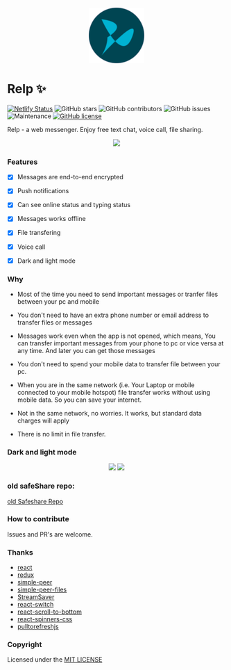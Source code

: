 <p align="center">
    <a href="#">
        <img src="public/android-chrome-512x512.png" width="128" height="128">
    </a>
</p>

# Relp ✨


 [![Netlify Status](https://api.netlify.com/api/v1/badges/f0eed0d1-f99e-462c-9d52-5bc84e642701/deploy-status)](https://app.netlify.com/sites/airdrop/deploys) ![GitHub stars](https://img.shields.io/github/stars/vj-abishek/airdrop) ![GitHub contributors](https://img.shields.io/github/contributors/vj-abishek/airdrop) ![GitHub issues](https://img.shields.io/github/issues/vj-abishek/airdrop) ![Maintenance](https://img.shields.io/maintenance/yes/2020) [![GitHub license](https://img.shields.io/github/license/vj-abishek/airdrop)](https://github.com/vj-abishek/airdrop/blob/master/LICENSE)


 Relp - a web messenger. Enjoy free text chat, voice call, file sharing. 


<p align="center">
    <img src="https://user-images.githubusercontent.com/43115551/99625343-0c7ced80-2a56-11eb-8791-01fb8bfe1d76.png">
</p>

### Features

- [x] Messages are end-to-end encrypted
- [x] Push notifications
- [x] Can see online status and typing status
- [x] Messages works offline
- [x] File transfering 
- [x] Voice call
- [x] Dark and light mode


### Why

- Most of the time you need to send important  messages or  tranfer files between your pc and mobile
- You don't need to have an extra phone number or email address to transfer files or messages

- Messages work even when the app is not opened, which means, You can transfer important messages from your phone to pc or vice versa at any time. And later you can get those messages
  
- You don't need to spend your mobile data to transfer file between your pc. 
- When you are in the same network (i.e. Your Laptop or mobile connected to your mobile hotspot) file transfer works without using mobile data. So you can save your internet. 
- Not in the same network, no worries. It works, but standard data charges will apply
- There is no limit in file transfer.

### Dark and light mode

<p align="center">
    <img src="https://user-images.githubusercontent.com/43115551/99629257-b14ef900-2a5d-11eb-8bdc-8797f32eb593.jpg">
    <img src="https://user-images.githubusercontent.com/43115551/99628646-9334c900-2a5c-11eb-8239-5cebefa66b89.jpg">
</p>

### old safeShare repo:
[old Safeshare Repo](https://github.com/vj-abishek/airdrop/tree/old)

### How to contribute
Issues and PR's are welcome.

### Thanks
- [react](https://github.com/facebook/react/tree/master/packages/react)
- [redux](https://github.com/reduxjs/redux)
- [simple-peer](https://github.com/feross/simple-peer)
- [simple-peer-files](https://github.com/subins2000/simple-peer-files)
- [StreamSaver](https://github.com/jimmywarting/StreamSaver.js)
- [react-switch](https://github.com/markusenglund/react-switch)
- [react-scroll-to-bottom](https://github.com/compulim/react-scroll-to-bottom)
- [react-spinners-css](https://github.com/JoshK2/react-spinners-css)
- [pulltorefreshjs](https://www.npmjs.com/package/pulltorefreshjs)


### Copyright

Licensed under the [MIT LICENSE](LICENSE)
